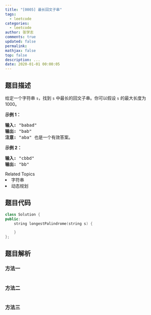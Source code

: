 ```yaml
---
title: "[0005] 最长回文子串"
tags:
  - leetcode
categories:
  - leetcode
author: 张学志
comments: true
updated: false
permalink:
mathjax: false
top: false
description: ...
date: 2020-01-01 00:00:05
---
```


## 题目描述

<p>给定一个字符串 <code>s</code>，找到 <code>s</code> 中最长的回文子串。你可以假设&nbsp;<code>s</code> 的最大长度为 1000。</p>

<p><strong>示例 1：</strong></p>

<pre><strong>输入:</strong> &quot;babad&quot;
<strong>输出:</strong> &quot;bab&quot;
<strong>注意:</strong> &quot;aba&quot; 也是一个有效答案。
</pre>

<p><strong>示例 2：</strong></p>

<pre><strong>输入:</strong> &quot;cbbd&quot;
<strong>输出:</strong> &quot;bb&quot;
</pre>
<div><div>Related Topics</div><div><li>字符串</li><li>动态规划</li></div></div>

## 题目代码

```cpp
class Solution {
public:
    string longestPalindrome(string s) {

    }
};
```

## 题目解析

### 方法一

```cpp

```

### 方法二

```cpp

```

### 方法三

```cpp

```

